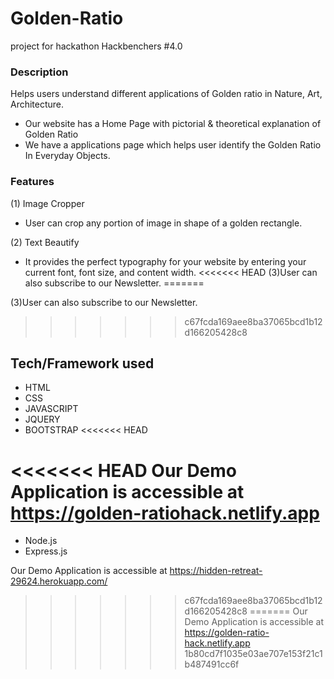 # Golden-Ratio
project for hackathon Hackbenchers #4.0

### Description
Helps users understand different applications of Golden ratio in Nature, Art, Architecture.

+ Our website has a Home Page with pictorial & theoretical explanation of Golden Ratio
+ We have a applications page which helps user identify the Golden Ratio In Everyday Objects.

### Features
(1) Image Cropper
 + User can crop any portion of image in shape of a golden rectangle.

(2) Text Beautify
 + It provides the perfect typography for your website by entering your current font, font size, and content width.
<<<<<<< HEAD
 (3)User can also subscribe to our Newsletter.
=======
 
(3)User can also subscribe to our Newsletter.
>>>>>>> c67fcda169aee8ba37065bcd1b12d166205428c8

## Tech/Framework used
+ HTML
+ CSS
+ JAVASCRIPT
+ JQUERY
+ BOOTSTRAP
<<<<<<< HEAD


<<<<<<< HEAD
Our Demo Application is accessible at https://golden-ratiohack.netlify.app
=======
+ Node.js
+ Express.js

Our Demo Application is accessible at https://hidden-retreat-29624.herokuapp.com/

>>>>>>> c67fcda169aee8ba37065bcd1b12d166205428c8
=======
Our Demo Application is accessible at https://golden-ratio-hack.netlify.app
>>>>>>> 1b80cd7f1035e03ae707e153f21c1b487491cc6f

